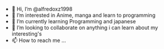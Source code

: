 - 👋 Hi, I’m @alfredoxz1998
- 👀 I’m interested in Anime, manga and learn to programming
- 🌱 I’m currently learning Programming and japanese
- 💞️ I’m looking to collaborate on anything i can learn about my interesting's
- 📫 How to reach me ...

<!---
alfredoxz1998/alfredoxz1998 is a ✨ special ✨ repository because its `README.md` (this file) appears on your GitHub profile.
You can click the Preview link to take a look at your changes.
--->
